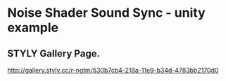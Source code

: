# Noise Shader Sound Sync - unity example

## STYLY Gallery Page.
http://gallery.styly.cc/r-ngtm/530b7cb4-218a-11e9-b34d-4783bb2170d0
